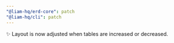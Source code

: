 ```yaml
---
"@liam-hq/erd-core": patch
"@liam-hq/cli": patch
---
```


✨ Layout is now adjusted when tables are increased or decreased.
